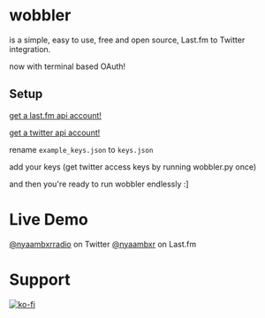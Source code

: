 # wobbler

is a simple, 
easy to use, 
free and open source,
Last.fm to Twitter integration.

now with terminal based OAuth!

## Setup

[get a last.fm api account!](https://www.last.fm/api/account/create)

[get a twitter api account!](https://dev.twitter.com/apps)

rename ```example_keys.json``` to ```keys.json```

add your keys (get twitter access keys by running wobbler.py once)

and then you're ready to run wobbler endlessly :]


# Live Demo 
[@nyaambxrradio](https://twitter.com/nyaambxrradio) on Twitter
[@nyaambxr](https://www.last.fm/user/nyaambxr) on Last.fm

# Support
[![ko-fi](https://ko-fi.com/img/githubbutton_sm.svg)](https://ko-fi.com/K3K75M0UR)
